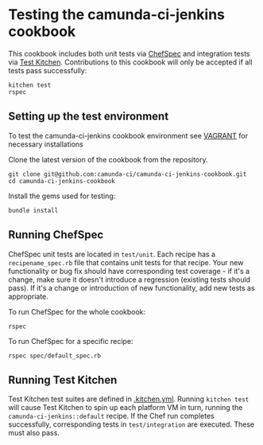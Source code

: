 # Testing the camunda-ci-jenkins cookbook

This cookbook includes both unit tests via [ChefSpec](https://github.com/sethvargo/chefspec) and integration tests via [Test Kitchen](https://github.com/test-kitchen/test-kitchen). Contributions to this cookbook will only be accepted if all tests pass successfully:

    kitchen test
    rspec


## Setting up the test environment

To test the camunda-ci-jenkins cookbook environment see [VAGRANT](VAGRANT.md) for necessary installations


Clone the latest version of the cookbook from the repository.

    git clone git@github.com:camunda-ci/camunda-ci-jenkins-cookbook.git
    cd camunda-ci-jenkins-cookbook

Install the gems used for testing:

    bundle install


## Running ChefSpec

ChefSpec unit tests are located in `test/unit`. Each recipe has a `recipename_spec.rb` file that contains unit tests for that recipe. Your new functionality or bug fix should have corresponding test coverage - if it's a change, make sure it doesn't introduce a regression (existing tests should pass). If it's a change or introduction of new functionality, add new tests as appropriate.

To run ChefSpec for the whole cookbook:

    rspec

To run ChefSpec for a specific recipe:

    rspec spec/default_spec.rb

    
## Running Test Kitchen

Test Kitchen test suites are defined in [.kitchen.yml](https://github.com/camunda-ci/camunda-ci-jenkins-cookbook/blob/master/.kitchen.yml). Running `kitchen test` will cause Test Kitchen to spin up each platform VM in turn, running the `camunda-ci-jenkins::default` recipe. If the Chef run completes successfully, corresponding tests in `test/integration` are executed. These must also pass.
